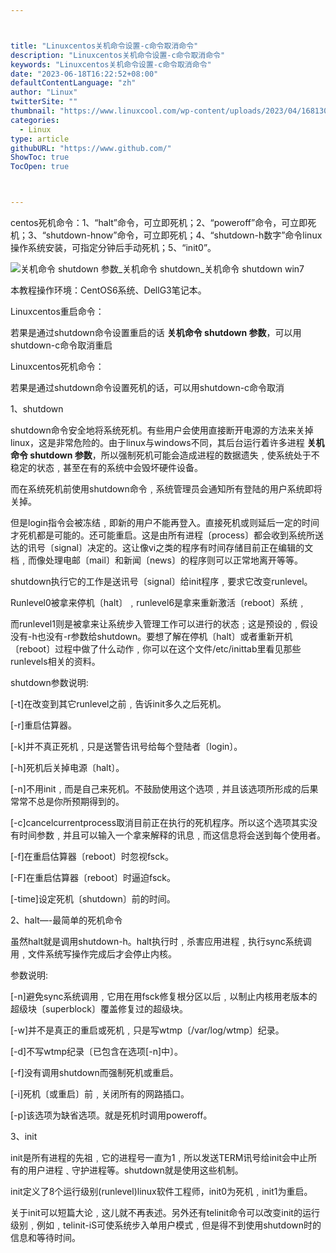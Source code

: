 ```yaml
---



title: "Linuxcentos关机命令设置-c命令取消命令"
description: "Linuxcentos关机命令设置-c命令取消命令"
keywords: "Linuxcentos关机命令设置-c命令取消命令"
date: "2023-06-18T16:22:52+08:00"
defaultContentLanguage: "zh"
author: "Linux"
twitterSite: ""
thumbnail: "https://www.linuxcool.com/wp-content/uploads/2023/04/1681301436785_0.jpg"
categories:
  - Linux
type: article
githubURL: "https://www.github.com/"
ShowToc: true
TocOpen: true



---
```


centos死机命令：1、“halt”命令，可立即死机；2、“poweroff”命令，可立即死机；3、“shutdown-hnow”命令，可立即死机；4、“shutdown-h数字”命令linux操作系统安装，可指定分钟后手动死机；5、“init0”。

![关机命令 shutdown 参数_关机命令 shutdown_关机命令 shutdown win7](https://www.linuxcool.com/wp-content/uploads/2023/04/1681301436785_0.jpg)

本教程操作环境：CentOS6系统、DellG3笔记本。

Linuxcentos重启命令：

若果是通过shutdown命令设置重启的话 **关机命令 shutdown 参数**，可以用shutdown-c命令取消重启

Linuxcentos死机命令：

若果是通过shutdown命令设置死机的话，可以用shutdown-c命令取消

1、shutdown

shutdown命令安全地将系统死机。有些用户会使用直接断开电源的方法来关掉linux，这是非常危险的。由于linux与windows不同，其后台运行着许多进程 **关机命令 shutdown 参数**，所以强制死机可能会造成进程的数据遗失﹐使系统处于不稳定的状态﹐甚至在有的系统中会毁坏硬件设备。

而在系统死机前使用shutdown命令﹐系统管理员会通知所有登陆的用户系统即将关掉。

但是login指令会被冻结﹐即新的用户不能再登入。直接死机或则延后一定的时间才死机都是可能的。还可能重启。这是由所有进程〔process〕都会收到系统所送达的讯号〔signal〕决定的。这让像vi之类的程序有时间存储目前正在编辑的文档﹐而像处理电邮〔mail〕和新闻〔news〕的程序则可以正常地离开等等。

shutdown执行它的工作是送讯号〔signal〕给init程序﹐要求它改变runlevel。

Runlevel0被拿来停机〔halt〕﹐runlevel6是拿来重新激活〔reboot〕系统﹐

而runlevel1则是被拿来让系统步入管理工作可以进行的状态﹔这是预设的﹐假设没有-h也没有-r参数给shutdown。要想了解在停机〔halt〕或者重新开机〔reboot〕过程中做了什么动作﹐你可以在这个文件/etc/inittab里看见那些runlevels相关的资料。

shutdown参数说明:

[-t]在改变到其它runlevel之前﹐告诉init多久之后死机。

[-r]重启估算器。

[-k]并不真正死机﹐只是送警告讯号给每个登陆者〔login〕。

[-h]死机后关掉电源〔halt〕。

[-n]不用init﹐而是自己来死机。不鼓励使用这个选项﹐并且该选项所形成的后果常常不总是你所预期得到的。

[-c]cancelcurrentprocess取消目前正在执行的死机程序。所以这个选项其实没有时间参数﹐并且可以输入一个拿来解释的讯息﹐而这信息将会送到每个使用者。

[-f]在重启估算器〔reboot〕时忽视fsck。

[-F]在重启估算器〔reboot〕时逼迫fsck。

[-time]设定死机〔shutdown〕前的时间。

2、halt—-最简单的死机命令

虽然halt就是调用shutdown-h。halt执行时﹐杀害应用进程﹐执行sync系统调用﹐文件系统写操作完成后才会停止内核。

参数说明:

[-n]避免sync系统调用﹐它用在用fsck修复根分区以后﹐以制止内核用老版本的超级块〔superblock〕覆盖修复过的超级块。

[-w]并不是真正的重启或死机﹐只是写wtmp〔/var/log/wtmp〕纪录。

[-d]不写wtmp纪录〔已包含在选项[-n]中〕。

[-f]没有调用shutdown而强制死机或重启。

[-i]死机〔或重启〕前﹐关闭所有的网路插口。

[-p]该选项为缺省选项。就是死机时调用poweroff。

3、init

init是所有进程的先祖﹐它的进程号一直为1﹐所以发送TERM讯号给init会中止所有的用户进程﹑守护进程等。shutdown就是使用这些机制。

init定义了8个运行级别(runlevel)linux软件工程师，init0为死机﹐init1为重启。

关于init可以短篇大论﹐这儿就不再表述。另外还有telinit命令可以改变init的运行级别﹐例如﹐telinit-iS可使系统步入单用户模式﹐但是得不到使用shutdown时的信息和等待时间。